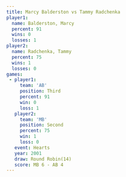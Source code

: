 ```yaml
---
title: Marcy Balderston vs Tammy Radchenka
player1:                 
  name: Balderston, Marcy
  percent: 91            
  wins: 0                
  losses: 1              
player2:                 
  name: Radchenka, Tammy 
  percent: 75            
  wins: 1                
  losses: 0              
games:
 - player1:         
     team: 'AB'     
     position: Third
     percent: 91    
     win: 0         
     loss: 1        
   player2:          
     team: 'MB'      
     position: Second
     percent: 75     
     win: 1          
     loss: 0         
   event: Hearts        
   year: 2001           
   draw: Round Robin(14)
   score: MB 6 - AB 4   
---
```

